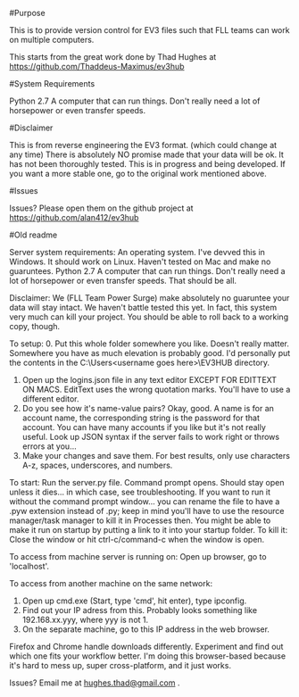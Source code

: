 #Purpose

This is to provide version control for EV3 files such that FLL teams can work on multiple computers.

This starts from the great work done by Thad Hughes at https://github.com/Thaddeus-Maximus/ev3hub

#System Requirements 

Python 2.7
A computer that can run things. Don't really need a lot of horsepower or even transfer speeds.

#Disclaimer 

This is from reverse engineering the EV3 format.  (which could change at any time)
There is absolutely NO promise made that your data will be ok.   It has not been thoroughly tested.
This is in progress and being developed.   If you want a more stable one, go to the original work mentioned above. 

#Issues 

Issues?  Please open them on the github project at https://github.com/alan412/ev3hub 

#Old readme

Server system requirements:
An operating system. I've devved this in Windows. It should work on Linux. Haven't tested on Mac and make no guaruntees.
Python 2.7
A computer that can run things. Don't really need a lot of horsepower or even transfer speeds.
That should be all.

Disclaimer: We (FLL Team Power Surge) make absolutely no guaruntee your data will stay intact.
We haven't battle tested this yet.
In fact, this system very much can kill your project.
You should be able to roll back to a working copy, though.

To setup:
0. Put this whole folder somewhere you like. Doesn't really matter. Somewhere you have as much elevation is probably good. I'd personally put the contents in the C:\Users\<username goes here>\EV3HUB directory.
1. Open up the logins.json file in any text editor EXCEPT FOR EDITTEXT ON MACS. EditText uses the wrong quotation marks. You'll have to use a different editor.
2. Do you see how it's name-value pairs? Okay, good. A name is for an account name, the corresponding string is the password for that account. You can have many accounts if you like but it's not really useful. Look up JSON syntax if the server fails to work right or throws errors at you...
3. Make your changes and save them. For best results, only use characters A-z, spaces, underscores, and numbers.

To start: Run the server.py file. Command prompt opens. Should stay open unless it dies... in which case, see troubleshooting.
If you want to run it without the command prompt window... you can rename the file to have a .pyw extension instead of .py; keep in mind you'll have to use the resource manager/task manager to kill it in Processes then.
You might be able to make it run on startup by putting a link to it into your startup folder.
To kill it: Close the window or hit ctrl-c/command-c when the window is open.

To access from machine server is running on:
Open up browser, go to 'localhost'.

To access from another machine on the same network:
1. Open up cmd.exe (Start, type 'cmd', hit enter), type ipconfig.
2. Find out your IP adress from this. Probably looks something like 192.168.xx.yyy, where yyy is not 1.
3. On the separate machine, go to this IP address in the web browser.

Firefox and Chrome handle downloads differently. Experiment and find out which one fits your workflow better.
I'm doing this browser-based because it's hard to mess up, super cross-platform, and it just works.

Issues? Email me at hughes.thad@gmail.com .